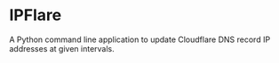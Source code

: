 # IPFlare
A Python command line application to update Cloudflare DNS record IP addresses at given intervals.
